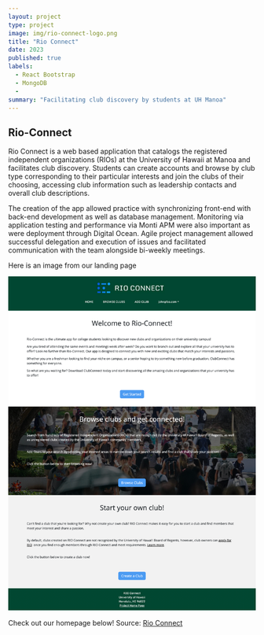 ```yaml
---
layout: project
type: project
image: img/rio-connect-logo.png
title: "Rio Connect"
date: 2023
published: true
labels:
  - React Bootstrap
  - MongoDB
  - 
summary: "Facilitating club discovery by students at UH Manoa"
---
```


## Rio-Connect

Rio Connect is a web based application that catalogs the registered independent organizations (RIOs) at the University of Hawaii at Manoa and facilitates club discovery. Students can create accounts and browse by club type corresponding to their particular interests and join the clubs of their choosing, accessing club information such as leadership contacts and overall club descriptions. 

The creation of the app allowed practice with synchronizing front-end with back-end development as well as database management. Monitoring via application testing and performance via Monti APM were also important as were deployment through Digital Ocean. Agile project management allowed successful delegation and execution of issues and facilitated communication with the team alongside bi-weekly meetings. 

Here is an image from our landing page

<img class="img-fluid" src="img/landing-page-2.png">

Check out our homepage below!
Source: <a href="[rio-connect.github.io](https://rio-connect.github.io/)">Rio Connect</a>
